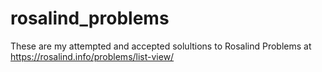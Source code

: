 # rosalind_problems

These are my attempted and accepted solultions to Rosalind Problems at https://rosalind.info/problems/list-view/
